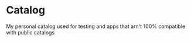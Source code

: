 # Catalog
My personal catalog used for testing and apps that arn't 100% compatible with public catalogs
